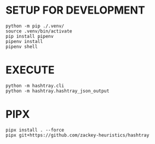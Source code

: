 # SETUP FOR DEVELOPMENT
```shell
python -m pip ./.venv/
source .venv/bin/activate
pip install pipenv
pipenv install
pipenv shell
```

# EXECUTE
```shell
python -m hashtray.cli
python -m hashtray.hashtray_json_output
```

# PIPX
```
pipx install . --force
pipx git+https://github.com/zackey-heuristics/hashtray
```